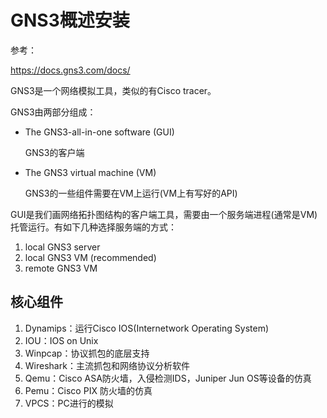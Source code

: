 # GNS3概述安装

参考：

https://docs.gns3.com/docs/

GNS3是一个网络模拟工具，类似的有Cisco tracer。

GNS3由两部分组成：

- The GNS3-all-in-one software (GUI)

  GNS3的客户端

- The GNS3 virtual machine (VM)

  GNS3的一些组件需要在VM上运行(VM上有写好的API)

GUI是我们画网络拓扑图结构的客户端工具，需要由一个服务端进程(通常是VM)托管运行。有如下几种选择服务端的方式：

1. local GNS3 server
2. local GNS3 VM (recommended)
3. remote GNS3 VM

## 核心组件

1. Dynamips：运行Cisco IOS(Internetwork Operating System)
2. IOU：IOS on Unix
3. Winpcap：协议抓包的底层支持
4. Wireshark：主流抓包和网络协议分析软件
5. Qemu：Cisco ASA防火墙，入侵检测IDS，Juniper Jun OS等设备的仿真
6. Pemu：Cisco PIX 防火墙的仿真
7. VPCS：PC进行的模拟

